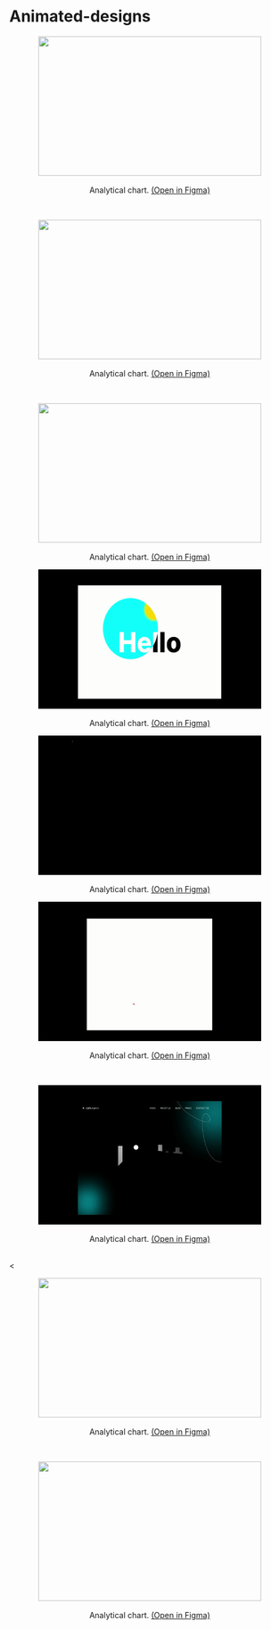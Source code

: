 # Animated-designs
   <!--1-->
 <p align="center">
           <img src="https://github.com/adarsh-mishra-prince/adarsh-mishra-prince/blob/73f5b9c03dee5da2081cd3a4ab18cef39b310856/resources/gif/Vision%20Blur%20Effect.gif" alt="" width="400" height="250">
          </p>
  <p font-weight:"bold" align="center">
  Analytical chart.
     <a href="https://www.figma.com/proto/WLgyYKtJkSZJfjeUKDMdAa/Chart?page-id=0%3A1&node-id=1-2&viewport=677%2C532%2C0.83&scaling=min-zoom&starting-point-node-id=1%3A2">(Open in Figma)</a>
  </p>
          <br>
             <!--2-->
 <p align="center">
           <img src="https://github.com/adarsh-mishra-prince/adarsh-mishra-prince/blob/73f5b9c03dee5da2081cd3a4ab18cef39b310856/resources/gif/Spotlight%20effect.gif"  alt="" width="400" height="250">
          </p>
  <p font-weight:"bold" align="center">
  Analytical chart.
     <a href="https://www.figma.com/proto/WLgyYKtJkSZJfjeUKDMdAa/Chart?page-id=0%3A1&node-id=1-2&viewport=677%2C532%2C0.83&scaling=min-zoom&starting-point-node-id=1%3A2">(Open in Figma)</a>
  </p>
          <br>  
          <!--3-->
 <p align="center">
           <img src="https://github.com/adarsh-mishra-prince/adarsh-mishra-prince/blob/73f5b9c03dee5da2081cd3a4ab18cef39b310856/resources/gif/Scroll%20animation.gif" alt="" width="400" height="250">
          </p>
  <p font-weight:"bold" align="center">
  Analytical chart.
     <a href="https://www.figma.com/proto/WLgyYKtJkSZJfjeUKDMdAa/Chart?page-id=0%3A1&node-id=1-2&viewport=677%2C532%2C0.83&scaling=min-zoom&starting-point-node-id=1%3A2">(Open in Figma)</a>
  </p>
  <!--4-->
 <p align="center">
           <img src="https://github.com/adarsh-mishra-prince/adarsh-mishra-prince/blob/73f5b9c03dee5da2081cd3a4ab18cef39b310856/resources/gif/Practical%20hello.gif" alt="" width="400" height="250">
          </p>
  <p font-weight:"bold" align="center">
  Analytical chart.
     <a href="https://www.figma.com/proto/WLgyYKtJkSZJfjeUKDMdAa/Chart?page-id=0%3A1&node-id=1-2&viewport=677%2C532%2C0.83&scaling=min-zoom&starting-point-node-id=1%3A2">(Open in Figma)</a>
  </p>
           <!--5-->
 <p align="center">
           <img src="https://github.com/adarsh-mishra-prince/adarsh-mishra-prince/blob/73f5b9c03dee5da2081cd3a4ab18cef39b310856/resources/gif/Loading%202.gif" alt="" width="400" height="250">
          </p>
  <p font-weight:"bold" align="center">
  Analytical chart.
     <a href="https://www.figma.com/proto/WLgyYKtJkSZJfjeUKDMdAa/Chart?page-id=0%3A1&node-id=1-2&viewport=677%2C532%2C0.83&scaling=min-zoom&starting-point-node-id=1%3A2">(Open in Figma)</a>
  </p>
             <!--6-->
 <p align="center">
           <img src="https://github.com/adarsh-mishra-prince/adarsh-mishra-prince/blob/73f5b9c03dee5da2081cd3a4ab18cef39b310856/resources/gif/Liquid%20loading%20animation.gif" alt="" width="400" height="250">
          </p>
  <p font-weight:"bold" align="center">
  Analytical chart.
     <a href="https://www.figma.com/proto/WLgyYKtJkSZJfjeUKDMdAa/Chart?page-id=0%3A1&node-id=1-2&viewport=677%2C532%2C0.83&scaling=min-zoom&starting-point-node-id=1%3A2">(Open in Figma)</a>
  </p>
          <br>
                 <!--7-->
 <p align="center">
           <img src="https://github.com/adarsh-mishra-prince/adarsh-mishra-prince/blob/73f5b9c03dee5da2081cd3a4ab18cef39b310856/resources/gif/Light%20Effect.gif" alt="" width="400" height="250">
          </p>
  <p font-weight:"bold" align="center">
  Analytical chart.
     <a href="https://www.figma.com/proto/WLgyYKtJkSZJfjeUKDMdAa/Chart?page-id=0%3A1&node-id=1-2&viewport=677%2C532%2C0.83&scaling=min-zoom&starting-point-node-id=1%3A2">(Open in Figma)</a>
  </p>
          <br>    <   <!--8-->
 <p align="center">
           <img src="https://github.com/adarsh-mishra-prince/adarsh-mishra-prince/blob/73f5b9c03dee5da2081cd3a4ab18cef39b310856/resources/gif/Intractive%20slider.gif" alt="" width="400" height="250">
          </p>
  <p font-weight:"bold" align="center">
  Analytical chart.
     <a href="https://www.figma.com/proto/WLgyYKtJkSZJfjeUKDMdAa/Chart?page-id=0%3A1&node-id=1-2&viewport=677%2C532%2C0.83&scaling=min-zoom&starting-point-node-id=1%3A2">(Open in Figma)</a>
  </p>
          <br>
            <!--9-->
 <p align="center">
           <img src="https://github.com/adarsh-mishra-prince/adarsh-mishra-prince/blob/73f5b9c03dee5da2081cd3a4ab18cef39b310856/resources/gif/Infinity%20scrolling%20text.gif" alt="" width="400" height="250">
          </p>
  <p font-weight:"bold" align="center">
  Analytical chart.
     <a href="https://www.figma.com/proto/WLgyYKtJkSZJfjeUKDMdAa/Chart?page-id=0%3A1&node-id=1-2&viewport=677%2C532%2C0.83&scaling=min-zoom&starting-point-node-id=1%3A2">(Open in Figma)</a>
  </p>
          <br>
